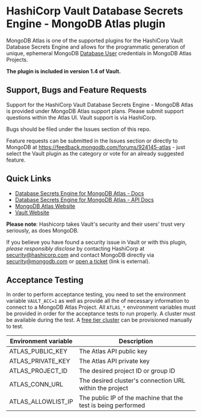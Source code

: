 # HashiCorp Vault Database Secrets Engine - MongoDB Atlas plugin

MongoDB Atlas is one of the supported plugins for the HashiCorp Vault Database Secrets Engine and allows for the programmatic generation of unique, ephemeral MongoDB [Database User](https://docs.atlas.mongodb.com/reference/api/database-users/) credentials in MongoDB Atlas Projects.

**The plugin is included in version 1.4 of Vault.**

## Support, Bugs and Feature Requests
Support for the HashiCorp Vault Database Secrets Engine - MongoDB Atlas is provided under MongoDB Atlas support plans. Please submit support questions within the Atlas UI.  Vault support is via HashiCorp.

Bugs should be filed under the Issues section of this repo.

Feature requests can be submitted in the Issues section or directly to MongoDB at https://feedback.mongodb.com/forums/924145-atlas - just select the Vault plugin as the category or vote for an already suggested feature.

## Quick Links
- [Database Secrets Engine for MongoDB Atlas - Docs](https://www.vaultproject.io/docs/secrets/databases/mongodbatlas)
- [Database Secrets Engine for MongoDB Atlas - API Docs](https://www.vaultproject.io/api-docs/secret/databases/mongodbatlas/)
- [MongoDB Atlas Website](https://www.mongodb.com/cloud/atlas)
- [Vault Website](https://www.vaultproject.io)

**Please note**: Hashicorp takes Vault's security and their users' trust very seriously, as does MongoDB.

If you believe you have found a security issue in Vault or with this plugin, _please responsibly disclose_ by
contacting HashiCorp at [security@hashicorp.com](mailto:security@hashicorp.com) and contact MongoDB
directly via [security@mongodb.com](mailto:security@mongodb.com) or
[open a ticket](https://jira.mongodb.org/plugins/servlet/samlsso?redirectTo=%2Fbrowse%2FSECURITY) (link is external).

## Acceptance Testing

In order to perform acceptance testing, you need to set the environment
variable `VAULT_ACC=1` as well as provide all the of necessary information to
connect to a MongoDB Atlas Project. All `ATLAS_*` environment variables must be
provided in order for the acceptance tests to run properly. A cluster must be
available during the test. A 
[free tier cluster](https://docs.atlas.mongodb.com/tutorial/deploy-free-tier-cluster/) 
can be provisioned manually to test.

| Environment variable | Description                                                   |
|----------------------|---------------------------------------------------------------|
| ATLAS_PUBLIC_KEY     | The Atlas API public key                                      |
| ATLAS_PRIVATE_KEY    | The Atlas API private key                                     |
| ATLAS_PROJECT_ID     | The desired project ID or group ID                            |
| ATLAS_CONN_URL       | The desired cluster's connection URL within the project       |
| ATLAS_ALLOWLIST_IP   | The public IP of the machine that the test is being performed |